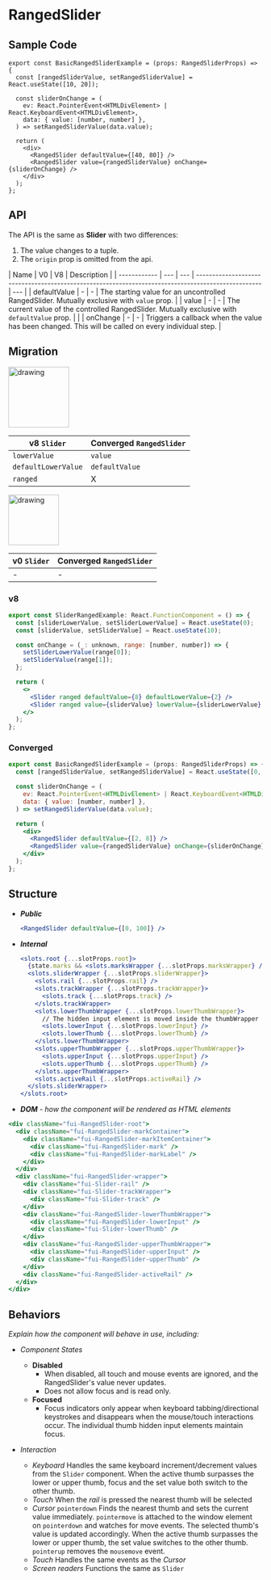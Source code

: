 # RangedSlider

## Sample Code

```jsx=
export const BasicRangedSliderExample = (props: RangedSliderProps) => {
  const [rangedSliderValue, setRangedSliderValue] = React.useState([10, 20]);

  const sliderOnChange = (
    ev: React.PointerEvent<HTMLDivElement> | React.KeyboardEvent<HTMLDivElement>,
    data: { value: [number, number] },
  ) => setRangedSliderValue(data.value);

  return (
    <div>
      <RangedSlider defaultValue={[40, 80]} />
      <RangedSlider value={rangedSliderValue} onChange={sliderOnChange} />
    </div>
  );
};
```

## API

The API is the same as **Slider** with two differences:

1. The value changes to a tuple.
2. The `origin` prop is omitted from the api.

| Name         | V0  | V8  | Description                                                                                        |
| ------------ | --- | --- | -------------------------------------------------------------------------------------------------- | --- |
| defaultValue | -   | -   | The starting value for an uncontrolled RangedSlider. Mutually exclusive with `value` prop.         |
| value        | -   | -   | The current value of the controlled RangedSlider. Mutually exclusive with `defaultValue` prop.     |     |
| onChange     | -   | -   | Triggers a callback when the value has been changed. This will be called on every individual step. |

## Migration

<img src="https://img.shields.io/badge/Used%20in-v8-blue" alt="drawing" width="120"/>

| v8 `Slider`         | Converged `RangedSlider` |
| ------------------- | ------------------------ |
| `lowerValue`        | `value`                  |
| `defaultLowerValue` | `defaultValue`           |
| `ranged`            | X                        |

<img src="https://img.shields.io/badge/Used%20in-v0-orange" alt="drawing" width="100"/>

| v0 `Slider` | Converged `RangedSlider` |
| ----------- | ------------------------ |
| -           | -                        |

### v8

```jsx
export const SliderRangedExample: React.FunctionComponent = () => {
  const [sliderLowerValue, setSliderLowerValue] = React.useState(0);
  const [sliderValue, setSliderValue] = React.useState(10);

  const onChange = (_: unknown, range: [number, number]) => {
    setSliderLowerValue(range[0]);
    setSliderValue(range[1]);
  };

  return (
    <>
      <Slider ranged defaultValue={8} defaultLowerValue={2} />
      <Slider ranged value={sliderValue} lowerValue={sliderLowerValue} onChange={onChange} />
    </>
  );
};
```

### Converged

```jsx
export const BasicRangedSliderExample = (props: RangedSliderProps) => {
  const [rangedSliderValue, setRangedSliderValue] = React.useState([0, 10]);

  const sliderOnChange = (
    ev: React.PointerEvent<HTMLDivElement> | React.KeyboardEvent<HTMLDivElement>,
    data: { value: [number, number] },
  ) => setRangedSliderValue(data.value);

  return (
    <div>
      <RangedSlider defaultValue={[2, 8]} />
      <RangedSlider value={rangedSliderValue} onChange={sliderOnChange} />
    </div>
  );
};
```

## Structure

- _**Public**_
  ```jsx
  <RangedSlider defaultValue={[0, 100]} />
  ```
- _**Internal**_

  ```jsx
  <slots.root {...slotProps.root}>
    {state.marks && <slots.marksWrapper {...slotProps.marksWrapper} />}
    <slots.sliderWrapper {...slotProps.sliderWrapper}>
      <slots.rail {...slotProps.rail} />
      <slots.trackWrapper {...slotProps.trackWrapper}>
        <slots.track {...slotProps.track} />
      </slots.trackWrapper>
      <slots.lowerThumbWrapper {...slotProps.lowerThumbWrapper}>
        // The hidden input element is moved inside the thumbWrapper for styling purposes regarding focus
        <slots.lowerInput {...slotProps.lowerInput} />
        <slots.lowerThumb {...slotProps.lowerThumb} />
      </slots.lowerThumbWrapper>
      <slots.upperThumbWrapper {...slotProps.upperThumbWrapper}>
        <slots.upperInput {...slotProps.upperInput} />
        <slots.upperThumb {...slotProps.upperThumb} />
      </slots.upperThumbWrapper>
      <slots.activeRail {...slotProps.activeRail} />
    </slots.sliderWrapper>
  </slots.root>
  ```

- _**DOM** - how the component will be rendered as HTML elements_

```jsx
<div className="fui-RangedSlider-root">
  <div className="fui-RangedSlider-markContainer">
    <div className="fui-RangedSlider-markItemContainer">
      <div className="fui-RangedSlider-mark" />
      <div className="fui-RangedSlider-markLabel" />
    </div>
  </div>
  <div className="fui-RangedSlider-wrapper">
    <div className="fui-Slider-rail" />
    <div className="fui-Slider-trackWrapper">
      <div className="fui-Slider-track" />
    </div>
    <div className="fui-RangedSlider-lowerThumbWrapper">
      <div className="fui-RangedSlider-lowerInput" />
      <div className="fui-Slider-lowerThumb" />
    </div>
    <div className="fui-RangedSlider-upperThumbWrapper">
      <div className="fui-RangedSlider-upperInput" />
      <div className="fui-RangedSlider-upperThumb" />
    </div>
    <div className="fui-RangedSlider-activeRail" />
  </div>
</div>
```

## Behaviors

_Explain how the component will behave in use, including:_

- _Component States_

  - **Disabled**
    - When disabled, all touch and mouse events are ignored, and the RangedSlider's value never updates.
    - Does not allow focus and is read only.
  - **Focused**
    - Focus indicators only appear when keyboard tabbing/directional keystrokes and disappears when the mouse/touch interactions occur. The individual thumb hidden input elements maintain focus.

- _Interaction_
  - _Keyboard_
    Handles the same keyboard increment/decrement values from the `Slider` component. When the active thumb surpasses the lower or upper thumb, focus and the set value both switch to the other thumb.
  - _Touch_
    When the _rail_ is pressed the nearest thumb will be selected
  - _Cursor_
    `pointerdown` Finds the nearest thumb and sets the current value immediately.
    `pointermove` is attached to the window element on `pointerdown` and watches for move events. The selected thumb's value is updated accordingly. When the active thumb surpasses the lower or upper thumb, the set value switches to the other thumb.
    `pointerup` removes the `mousemove` event.
  - _Touch_
    Handles the same events as the _Cursor_
  - _Screen readers_
    Functions the same as `Slider`
